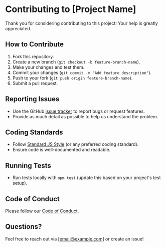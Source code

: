 # Contributing to [Project Name]

Thank you for considering contributing to this project! Your help is greatly appreciated.

## How to Contribute
1. Fork this repository.
2. Create a new branch (`git checkout -b feature-branch-name`).
3. Make your changes and test them.
4. Commit your changes (`git commit -m "Add feature description"`).
5. Push to your fork (`git push origin feature-branch-name`).
6. Submit a pull request.

## Reporting Issues
- Use the GitHub [issue tracker](../../issues) to report bugs or request features.
- Provide as much detail as possible to help us understand the problem.

## Coding Standards
- Follow [Standard JS Style](https://standardjs.com/) (or any preferred coding standard).
- Ensure code is well-documented and readable.

## Running Tests
- Run tests locally with `npm test` (update this based on your project's test setup).

## Code of Conduct
Please follow our [Code of Conduct](CODE_OF_CONDUCT.md).

## Questions?
Feel free to reach out via [email@example.com] or create an issue!
